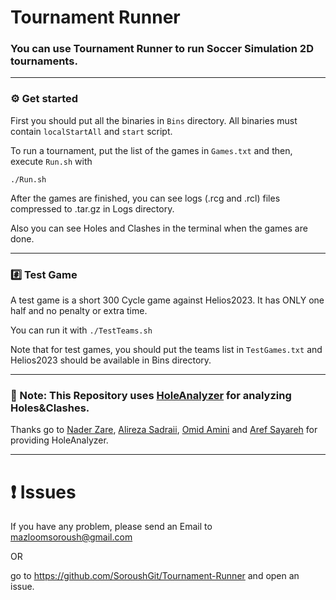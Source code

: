 # Tournament Runner
### You can use Tournament Runner to run Soccer Simulation 2D tournaments.
-------------------------------------------

### :gear: Get started

First you should put all the binaries in `Bins` directory. All binaries must contain `localStartAll` and `start` script.

To run a tournament, put the list of the games in `Games.txt` and then, execute `Run.sh` with
```
./Run.sh
```
After the games are finished, you can see logs (.rcg and .rcl) files compressed to .tar.gz in Logs directory. 

Also you can see Holes and Clashes in the terminal when the games are done.

-------------------------------------------

### :hash: Test Game

A test game is a short 300 Cycle game against Helios2023. It has ONLY one half and no penalty or extra time.

You can run it with `./TestTeams.sh`

Note that for test games, you should put the teams list in `TestGames.txt` and Helios2023 should be available in Bins directory.   

-------------------------------------------

### :green_book: Note: This Repository uses [HoleAnalyzer](https://github.com/RCSS-IR/HoleAnalyzer) for analyzing Holes&Clashes.
Thanks go to [Nader Zare](https://github.com/naderzare), [Alireza Sadraii](https://github.com/sadraiiali), [Omid Amini](https://github.com/mroa4) and [Aref Sayareh](https://github.com/Arefsa78) for providing HoleAnalyzer.

--------------------------------------------

# :heavy_exclamation_mark: Issues
If you have any problem, please send an Email to mazloomsoroush@gmail.com 

OR

go to https://github.com/SoroushGit/Tournament-Runner and open an issue.
